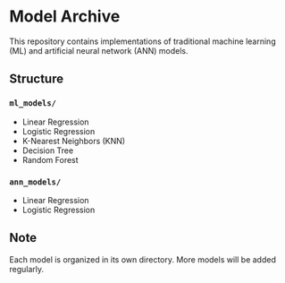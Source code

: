 # Model Archive

This repository contains implementations of traditional machine learning (ML) and artificial neural network (ANN) models.

## Structure

### `ml_models/`
- Linear Regression
- Logistic Regression
- K-Nearest Neighbors (KNN)
- Decision Tree
- Random Forest

### `ann_models/`
- Linear Regression
- Logistic Regression

## Note

Each model is organized in its own directory. More models will be added regularly.
